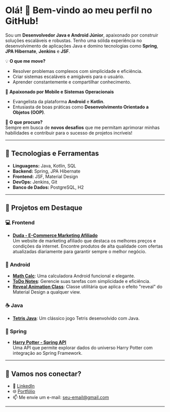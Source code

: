 # Olá! 👋 Bem-vindo ao meu perfil no GitHub!  

Sou um **Desenvolvedor Java e Android Júnior**, apaixonado por construir soluções escaláveis e robustas. Tenho uma sólida experiência no desenvolvimento de aplicações Java e domino tecnologias como **Spring**, **JPA Hibernate**, **Jenkins** e **JSF**.  

💡 **O que me move?**  
- Resolver problemas complexos com simplicidade e eficiência.  
- Criar sistemas escaláveis e amigáveis para o usuário.  
- Aprender constantemente e compartilhar conhecimento.  

📱 **Apaixonado por Mobile e Sistemas Operacionais**  
- Evangelista da plataforma **Android** e **Kotlin**.  
- Entusiasta de boas práticas como **Desenvolvimento Orientado a Objetos (OOP)**.  

🎯 **O que procuro?**  
Sempre em busca de **novos desafios** que me permitam aprimorar minhas habilidades e contribuir para o sucesso de projetos incríveis!  

---

## 🚀 Tecnologias e Ferramentas  

- **Linguagens:** Java, Kotlin, SQL  
- **Backend:** Spring, JPA Hibernate  
- **Frontend:** JSF, Material Design  
- **DevOps:** Jenkins, Git  
- **Banco de Dados:** PostgreSQL, H2  

---

## 📂 **Projetos em Destaque**  

### 💻 **Frontend**  
- **[Duda - E-Commerce Marketing Afiliado](https://github.com/seu-usuario/duda-ecommerce)**  
  Um website de marketing afiliado que destaca os melhores preços e condições da internet. Encontre produtos de alta qualidade com ofertas atualizadas diariamente para garantir sempre o melhor negócio.  

### 📱 **Android**  
- **[Math Calc](https://github.com/seu-usuario/math-calc)**: Uma calculadora Android funcional e elegante.  
- **[ToDo Notes](https://github.com/seu-usuario/todo-notes)**: Gerencie suas tarefas com simplicidade e eficiência.  
- **[Reveal Animation Class](https://github.com/seu-usuario/reveal-animation)**: Classe utilitária que aplica o efeito "reveal" do Material Design a qualquer view.  

### ☕ **Java**  
- **[Tetris Java](https://github.com/seu-usuario/tetris-java)**: Um clássico jogo Tetris desenvolvido com Java.  

### 🌱 **Spring**  
- **[Harry Potter - Spring API](https://github.com/seu-usuario/harry-potter-api)**  
  Uma API que permite explorar dados do universo Harry Potter com integração ao Spring Framework.  

---

## 🌟 **Vamos nos conectar?**  

- 💼 [LinkedIn](https://www.linkedin.com/in/seu-usuario)  
- 🌐 [Portfólio](https://seu-portfolio.com)  
- 📫 Me envie um e-mail: seu-email@gmail.com  

---  
